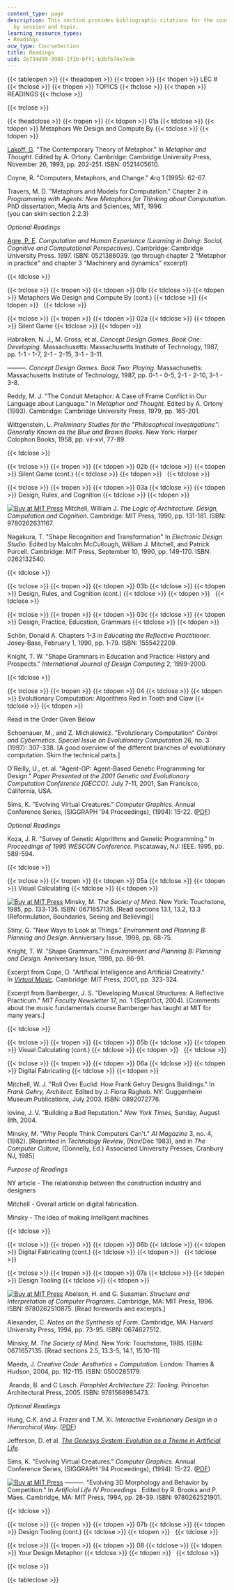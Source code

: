 ```yaml
---
content_type: page
description: This section provides bibliographic citations for the course, organized
  by session and topic.
learning_resource_types:
- Readings
ocw_type: CourseSection
title: Readings
uid: 2e734d99-9988-1f1b-bff1-b3bfb74e7ede
---
```


{{< tableopen >}}
{{< theadopen >}}
{{< tropen >}}
{{< thopen >}}
LEC #
{{< thclose >}}
{{< thopen >}}
TOPICS
{{< thclose >}}
{{< thopen >}}
READINGS
{{< thclose >}}

{{< trclose >}}

{{< theadclose >}}
{{< tropen >}}
{{< tdopen >}}
01a
{{< tdclose >}}
{{< tdopen >}}
Metaphors We Design and Compute By
{{< tdclose >}}
{{< tdopen >}}


[Lakoff, G](http://www.linguistics.berkeley.edu/lingdept/Current/people/facpages/lakoffg.html). "The Contemporary Theory of Metaphor." In _Metaphor and Thought_. Edited by A. Ortony. Cambridge: Cambridge University Press, November 26, 1993, pp. 202-251. ISBN: 0521405610.

Coyne, R. "Computers, Metaphors, and Change." _Arq_ 1 (1995): 62-67.

Travers, M. D. "Metaphors and Models for Computation." Chapter 2 in _Programming with Agents: New Metaphors for Thinking about Computation._ PhD dissertation, Media Arts and Sciences, MIT, 1996.  
(you can skim section 2.2.3)

_Optional Readings_

[Agre, P. E](http://polaris.gseis.ucla.edu/pagre/). _Computation and Human Experience (Learning in Doing: Social, Cognitive and Computational Perspectives)_. Cambridge: Cambridge University Press. 1997. ISBN: 0521386039. (go through chapter 2 "Metaphor in practice" and chapter 3 "Machinery and dynamics" excerpt)


{{< tdclose >}}

{{< trclose >}}
{{< tropen >}}
{{< tdopen >}}
01b
{{< tdclose >}}
{{< tdopen >}}
Metaphors We Design and Compute By (cont.)
{{< tdclose >}}
{{< tdopen >}}
 
{{< tdclose >}}

{{< trclose >}}
{{< tropen >}}
{{< tdopen >}}
02a
{{< tdclose >}}
{{< tdopen >}}
Silent Game
{{< tdclose >}}
{{< tdopen >}}


Habraken, N. J., M. Gross, et al. _Concept Design Games. Book One: Developing_. Massachusetts: Massachusetts Institute of Technology, 1987, pp. 1-1 - 1-7, 2-1 - 2-15, 3-1 - 3-11.

———. _Concept Design Games. Book Two: Playing_. Massachusetts: Massachusetts Institute of Technology, 1987, pp. 0-1 - 0-5, 2-1 - 2-10, 3-1 - 3-8.

Reddy, M. J. "The Conduit Metaphor: A Case of Frame Conflict in Our Language about Language." In _Metaphor and Thought_. Edited by A. Ortony (1993). Cambridge: Cambridge University Press, 1979, pp. 165-201.

Wittgenstein, L. _Preliminary Studies for the "Philosophical Investigations": Generally Known as the Blue and Brown Books_. New York: Harper Colophon Books, 1958, pp. vii-xvi, 77-89.


{{< tdclose >}}

{{< trclose >}}
{{< tropen >}}
{{< tdopen >}}
02b
{{< tdclose >}}
{{< tdopen >}}
Silent Game (cont.)
{{< tdclose >}}
{{< tdopen >}}
 
{{< tdclose >}}

{{< trclose >}}
{{< tropen >}}
{{< tdopen >}}
03a
{{< tdclose >}}
{{< tdopen >}}
Design, Rules, and Cognition
{{< tdclose >}}
{{< tdopen >}}


[![Buy at MIT Press](/images/mp_logo.gif)](https://mitpress.mit.edu/9780262631167) Mitchell, William J. _The Logic of Architecture. Design, Computation and Cognition_. Cambridge: MIT Press, 1990, pp. 131-181. ISBN: 9780262631167.

Nagakura, T. "Shape Recognition and Transformation" In _Electronic Design Studio_. Edited by Malcolm McCullough, William J. Mitchell, and Patrick Purcell. Cambridge: MIT Press, September 10, 1990, pp. 149-170. ISBN: 0262132540.


{{< tdclose >}}

{{< trclose >}}
{{< tropen >}}
{{< tdopen >}}
03b
{{< tdclose >}}
{{< tdopen >}}
Design, Rules, and Cognition (cont.)
{{< tdclose >}}
{{< tdopen >}}
 
{{< tdclose >}}

{{< trclose >}}
{{< tropen >}}
{{< tdopen >}}
03c
{{< tdclose >}}
{{< tdopen >}}
Design, Practice, Education, Grammars
{{< tdclose >}}
{{< tdopen >}}


Schön, Donald A. Chapters 1-3 in _Educating the Reflective Practitioner._ Josey-Bass, February 1, 1990, pp. 1-79. ISBN: 1555422209.

Knight, T. W. "Shape Grammars in Education and Practice: History and Prospects." _International Journal of Design Computing_ 2, 1999-2000.


{{< tdclose >}}

{{< trclose >}}
{{< tropen >}}
{{< tdopen >}}
04
{{< tdclose >}}
{{< tdopen >}}
Evolutionary Computation: Algorithms Red in Tooth and Claw
{{< tdclose >}}
{{< tdopen >}}


Read in the Order Given Below

Schoenauer, M., and Z. Michalewicz. "Evolutionary Computation" _Control and Cybernetics. Special Issue on Evolutionary Computation_ 26, no. 3 (1997): 307-338. \[A good overview of the different branches of evolutionary computation. Skim the technical parts.\]

O'Reilly, U., et. al. "Agent-GP: Agent-Based Genetic Programming for Design." _Paper Presented at the 2001 Genetic and Evolutionary Computation Conference \[GECCO\]._ July 7-11, 2001, San Francisco, California, USA.

Sims, K. "Evolving Virtual Creatures." _Computer Graphics._ Annual Conference Series, (SIGGRAPH '94 Proceedings), (1994): 15-22. ([PDF](http://www.robots.ox.ac.uk/~cvrg/trinity2002/EC/siggraph94.pdf))

_Optional Readings_

Koza, J. R. "Survey of Genetic Algorithms and Genetic Programming." In _Proceedings of 1995 WESCON Conference_. Piscataway, NJ: IEEE. 1995, pp. 589-594.


{{< tdclose >}}

{{< trclose >}}
{{< tropen >}}
{{< tdopen >}}
05a
{{< tdclose >}}
{{< tdopen >}}
Visual Calculating
{{< tdclose >}}
{{< tdopen >}}


[![Buy at MIT Press](/images/mp_logo.gif)](https://mitpress.mit.edu/0671657135) Minsky, M. _The Society of Mind_. New York: Touchstone, 1985, pp. 133-135. ISBN: 0671657135. \[Read sections 13.1, 13.2, 13.3 (Reformulation, Boundaries, Seeing and Believing)\]

Stiny, G. "New Ways to Look at Things." _Environment and Planning B: Planning and Design._ Anniversary Issue, 1998, pp. 68-75.

Knight, T. W. "Shape Grammars." In _Environment and Planning B: Planning and Design._ Anniversary Issue, 1998, pp. 86-91.

Excerpt from Cope, D. "Artificial Intelligence and Artificial Creativity." In [_Virtual Music_](https://mitpress.mit.edu/0671657135)_._ Cambridge: MIT Press, 2001, pp. 323-324.

Excerpt from Bamberger, J. S. "Developing Musical Structures: A Reflective Practicum." _MIT Faculty Newsletter_ 17, no. 1 (Sept/Oct, 2004). \[Comments about the music fundamentals course Bamberger has taught at MIT for many years.\]


{{< tdclose >}}

{{< trclose >}}
{{< tropen >}}
{{< tdopen >}}
05b
{{< tdclose >}}
{{< tdopen >}}
Visual Calculating (cont.)
{{< tdclose >}}
{{< tdopen >}}
 
{{< tdclose >}}

{{< trclose >}}
{{< tropen >}}
{{< tdopen >}}
06a
{{< tdclose >}}
{{< tdopen >}}
Digital Fabricating
{{< tdclose >}}
{{< tdopen >}}


Mitchell, W. J. "Roll Over Euclid: How Frank Gehry Designs Buildings." In _Frank Gehry, Architect_. Edited by J. Fiona Ragheb. NY: Guggenheim Museum Publications, July 2003. ISBN: 0892072776.

Iovine, J. V. "Building a Bad Reputation." _New York Times,_ Sunday, August 8th, 2004.

Minsky, M. "Why People Think Computers Can't." _AI Magazine_ 3, no. 4, (1982). \[Reprinted in _Technology Review_, (Nov/Dec 1983), and in _The Computer Culture_, (Donnelly, Ed.) Associated University Presses, Cranbury NJ, 1985\]

_Purpose of Readings_

NY article - The relationship between the construction industry and designers

Mitchell - Overall article on digital fabrication.

Minsky - The idea of making intelligent machines


{{< tdclose >}}

{{< trclose >}}
{{< tropen >}}
{{< tdopen >}}
06b
{{< tdclose >}}
{{< tdopen >}}
Digital Fabricating (cont.)
{{< tdclose >}}
{{< tdopen >}}
 
{{< tdclose >}}

{{< trclose >}}
{{< tropen >}}
{{< tdopen >}}
07a
{{< tdclose >}}
{{< tdopen >}}
Design Tooling
{{< tdclose >}}
{{< tdopen >}}


[![Buy at MIT Press](/images/mp_logo.gif)](https://mitpress.mit.edu/9780262510875) Abelson, H. and G. Sussman. _Structure and Interpretation of Computer Programs_. Cambridge, MA: MIT Press, 1996. ISBN: 9780262510875. \[Read forewords and excerpts.\]

Alexander, C. _Notes on the Synthesis of Form_. Cambridge, MA: Harvard University Press, 1994, pp. 73-95. ISBN: 0674627512.

Minsky, M. _The Society of Mind_. New York: Touchstone, 1985. ISBN: 0671657135. \[Read sections 2.5, 13.3-5, 14.1, 15.10-11\]

Maeda, J. _Creative Code: Aesthetics + Computation_. London: Thames & Hudson, 2004, pp. 112-115. ISBN: 0500285179.

 Aranda, B. and C Lasch. _Pamphlet Architecture 22: Tooling_. Princeton Architectural Press, 2005. ISBN: 9781568985473.

_Optional Readings_

Hung, C.K. and J. Frazer and T.M. Xi. _Interactive Evolutionary Design in a Hierarchical Way._ ([PDF](http://www.generativeart.com/on/cic/ga2001_PDF/frazer.pdf))

Jefferson, D. et al. [_The Genesys System: Evolution as a Theme in Artificial Life_](http://www.cs.ucla.edu/~dyer/Papers/AlifeTracker/Alife91Jefferson.html).

Sims, K. "Evolving Virtual Creatures." _Computer Graphics._ Annual Conference Series, (SIGGRAPH '94 Proceedings), (1994): 15-22. ([PDF](http://www.robots.ox.ac.uk/~cvrg/trinity2002/EC/siggraph94.pdf))

[![Buy at MIT Press](/images/mp_logo.gif)](https://mitpress.mit.edu/9780262521901) ———. "Evolving 3D Morphology and Behavior by Competition." In _Artificial Life IV Proceedings_ . Edited by R. Brooks and P. Maes. Cambridge, MA: MIT Press, 1994, pp. 28-39. ISBN: 9780262521901.


{{< tdclose >}}

{{< trclose >}}
{{< tropen >}}
{{< tdopen >}}
07b
{{< tdclose >}}
{{< tdopen >}}
Design Tooling (cont.)
{{< tdclose >}}
{{< tdopen >}}
 
{{< tdclose >}}

{{< trclose >}}
{{< tropen >}}
{{< tdopen >}}
08
{{< tdclose >}}
{{< tdopen >}}
Your Design Metaphor
{{< tdclose >}}
{{< tdopen >}}
 
{{< tdclose >}}

{{< trclose >}}

{{< tableclose >}}
